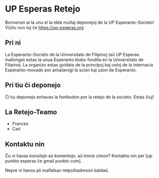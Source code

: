 # UP Esperas Retejo
Bonvenon al la unu el la eble multaj deponejoj de la UP Esperanto-Societo! Vizitu nun tuj ĉe https://up-esperas.org

## Pri ni
La Esperanto-Societo de la Universitato de Filipinoj (aŭ UP Esperas mallonge) estas la unua Esperanto klubo fondita en la Universitato de Filipinoj. La organizo estas gvidata de la principoj kaj celoj de la internacia Esperanto-movado por antaŭenigi la scion kaj uzon de Esperanto.

## Pri tiu ĉi deponejo
Ĉi tiu deponejo enhavas la fontkodon por la retejo de la societo. Estas ĉiuj!

## La Retejo-Teamo
- Frances
- Carl

## Kontaktu nin
Ĉu vi havas konsilojn aŭ komentojn, aŭ trovis cimon? Kontaktu nin per [up punkto esperas ĉe gmail punkto com].

Nepre ni havos pli malfalsan retpoŝtadreson baldaŭ.